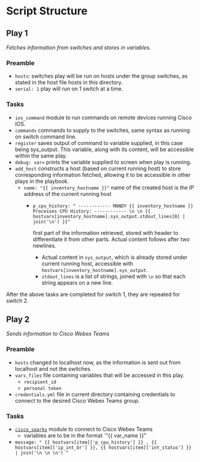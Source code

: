 # Script Structure
## Play 1
_Fetches information from switches and stores in variables._

### Preamble
- `hosts`: switches play will be run on hosts under the group switches, as stated in the host file hosts in this directory.
- `serial: 1` play will run on 1 switch at a time.

### Tasks
- `ios_command` module to run commands on remote devices running Cisco IOS.
- `commands` commands to supply to the switches, same syntax as running on switch command line.
- `register` saves output of command to variable supplied, in this case being sys_output. This variable, along with its content, will be accessible within the same play.
- `debug: var=` prints the variable supplied to screen when play is running.
- `add_host` constructs a host (based on current running host) to store corresponding information fetched, allowing it to be accessible in other plays in the playbook.
    - `name: "{{ inventory_hostname }}"` name of the created host is the IP address of the current running host
        - `p_cpu_history: " ------------ MANDY {{ inventory_hostname }} Processes CPU History: ------------ \n \n {{ hostvars[inventory_hostname].sys_output.stdout_lines[0] | join('\n') }}"`
        
            first part of the information retrieved, stored with header to differentiate it from other parts. Actual content follows after two newlines.
        
            -  Actual content in `sys_output`, which is already stored under current running host, accessible with `hostvars[inventory_hostname].sys_output`.
            - `stdout_lines` is a list of strings, joined with `\n` so that each string appears on a new line.

After the above tasks are completed for switch 1, they are repeated for switch 2.

## Play 2
_Sends information to Cisco Webex Teams_

### Preamble
- `hosts` changed to localhost now, as the information is sent out from localhost and not the switches.
- `vars_files` file containing variables that will be accessed in this play.
    - `recipient_id`
    - `personal token`
- `credentials.yml` file in current directory containing credentials to connect to the desired Cisco Webex Teams group.

### Tasks
- [`cisco_sparks`](https://docs.ansible.com/ansible/latest/modules/cisco_spark_module.html) module to connect to Cisco Webex Teams
    - variables are to be in the format `"{{ var_name }}"
- `message: " {{ hostvars[item]['p_cpu_history'] }} , {{ hostvars[item]['ip_int_br'] }}, {{ hostvars[item]['int_status'] }} | join('\n \n \n') "`
